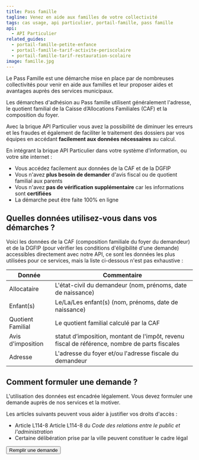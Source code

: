 ```yaml
---
title: Pass famille
tagline: Venez en aide aux familles de votre collectivité
tags: cas usage, api particulier, portail-famille, pass famille
api:
  - API Particulier
related_guides:
  - portail-famille-petite-enfance
  - portail-famille-tarif-activite-periscolaire
  - portail-famille-tarif-restauration-scolaire
image: famille.jpg
---
```


Le Pass Famille est une démarche mise en place par de nombreuses collectivités pour venir en aide aux familles et leur proposer aides et avantages auprès des services municipaux.

Les démarches d'adhésion au Pass famille utilisent généralement l'adresse, le quotient familial de la Caisse d’Allocations Familiales (CAF) et la composition du foyer.

Avec la brique API Particulier vous avez la possibilité de diminuer les erreurs et les fraudes et également de faciliter le traitement des dossiers par vos équipes en accédant **facilement aux données nécessaires** au calcul.

En intégrant la brique API Particulier dans votre système d'information, ou votre site internet :

- Vous accédez facilement aux données de la CAF et de la DGFIP
- Vous n'avez **plus besoin de demander** d'avis fiscal ou de quotient familial aux parents
- Vous n'avez **pas de vérification supplémentaire** car les informations sont **certifiées**
- La démarche peut être faite 100% en ligne

## Quelles données utilisez-vous dans vos démarches ?

Voici les données de la CAF (composition familiale du foyer du demandeur) et de la DGFIP (pour vérifier les conditions d'éligibilité d'une demande) accessibles directement avec notre API, ce sont les données les plus utilisées pour ce services, mais la liste ci-dessous n'est pas exhaustive :

| Donnée            | Commentaire                                                                                   |
| ----------------- | --------------------------------------------------------------------------------------------- |
| Allocataire       | L'état-civil du demandeur (nom, prénoms, date de naissance)                                   |
| Enfant(s)         | Le/La/Les enfant(s) (nom, prénoms, date de naissance)                                         |
| Quotient Familial | Le quotient familial calculé par la CAF                                                       |
| Avis d'imposition | statut d’imposition, montant de l'impôt, revenu fiscal de référence, nombre de parts fiscales |
| Adresse           | L'adresse du foyer et/ou l'adresse fiscale du demandeur                                       |

## Comment formuler une demande ?

L'utilisation des données est encadrée légalement. Vous devez formuler une demande auprès de nos services et la motiver.

Les articles suivants peuvent vous aider à justifier vos droits d'accès :

- Article L114-8 <External href="https://www.legifrance.gouv.fr/affichCodeArticle.do?idArticle=LEGIARTI000033219997&cidTexte=LEGITEXT000031366350&dateTexte=20161009"> Article L114-8 </External> du _Code des relations entre le public et l'administration_
- Certaine délibération prise par la ville peuvent constituer le cadre légal

<NextSteps />
<Button href="https://datapass.api.gouv.fr/api-particulier?demarche=pass-famille">Remplir une demande</Button>

<!-- ## Ils l'ont fait

Témoignage :

- Brest Metropole
- Commune de Nîmes
- Commune de Metz -->
